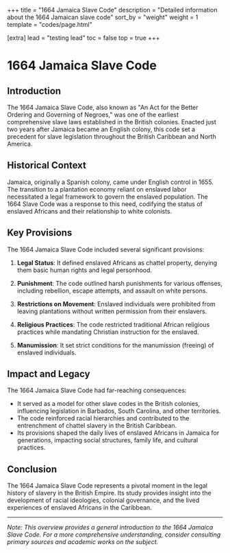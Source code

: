 +++
title = "1664 Jamaica Slave Code"
description = "Detailed information about the 1664 Jamaican slave code"
sort_by = "weight"
weight = 1
template = "codes/page.html"

[extra]
lead = "testing lead"
toc = false
top = true
+++

# 1664 Jamaica Slave Code

## Introduction

The 1664 Jamaica Slave Code, also known as "An Act for the Better Ordering and Governing of Negroes," was one of the earliest comprehensive slave laws established in the British colonies. Enacted just two years after Jamaica became an English colony, this code set a precedent for slave legislation throughout the British Caribbean and North America.

## Historical Context

Jamaica, originally a Spanish colony, came under English control in 1655. The transition to a plantation economy reliant on enslaved labor necessitated a legal framework to govern the enslaved population. The 1664 Slave Code was a response to this need, codifying the status of enslaved Africans and their relationship to white colonists.

## Key Provisions

The 1664 Jamaica Slave Code included several significant provisions:

1. **Legal Status**: It defined enslaved Africans as chattel property, denying them basic human rights and legal personhood.

2. **Punishment**: The code outlined harsh punishments for various offenses, including rebellion, escape attempts, and assault on white persons.

3. **Restrictions on Movement**: Enslaved individuals were prohibited from leaving plantations without written permission from their enslavers.

4. **Religious Practices**: The code restricted traditional African religious practices while mandating Christian instruction for the enslaved.

5. **Manumission**: It set strict conditions for the manumission (freeing) of enslaved individuals.

## Impact and Legacy

The 1664 Jamaica Slave Code had far-reaching consequences:

- It served as a model for other slave codes in the British colonies, influencing legislation in Barbados, South Carolina, and other territories.
- The code reinforced racial hierarchies and contributed to the entrenchment of chattel slavery in the British Caribbean.
- Its provisions shaped the daily lives of enslaved Africans in Jamaica for generations, impacting social structures, family life, and cultural practices.

## Conclusion

The 1664 Jamaica Slave Code represents a pivotal moment in the legal history of slavery in the British Empire. Its study provides insight into the development of racial ideologies, colonial governance, and the lived experiences of enslaved Africans in the Caribbean.

---

*Note: This overview provides a general introduction to the 1664 Jamaica Slave Code. For a more comprehensive understanding, consider consulting primary sources and academic works on the subject.*